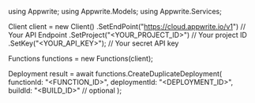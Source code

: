 using Appwrite;
using Appwrite.Models;
using Appwrite.Services;

Client client = new Client()
    .SetEndPoint("https://cloud.appwrite.io/v1") // Your API Endpoint
    .SetProject("<YOUR_PROJECT_ID>") // Your project ID
    .SetKey("<YOUR_API_KEY>"); // Your secret API key

Functions functions = new Functions(client);

Deployment result = await functions.CreateDuplicateDeployment(
    functionId: "<FUNCTION_ID>",
    deploymentId: "<DEPLOYMENT_ID>",
    buildId: "<BUILD_ID>" // optional
);